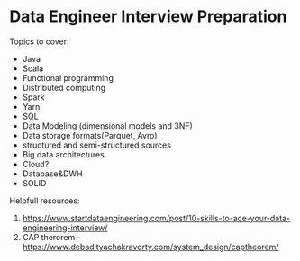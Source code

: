 # Data Engineer Interview Preparation

Topics to cover:
- Java
- Scala
- Functional programming
- Distributed computing
- Spark
- Yarn
- SQL
-  Data Modeling (dimensional models and 3NF)
- Data storage formats(Parquet, Avro)
- structured and semi-structured sources
- Big data architectures
- Cloud?
- Database&DWH
- SOLID

Helpfull resources:
1) https://www.startdataengineering.com/post/10-skills-to-ace-your-data-engineering-interview/
2) CAP therorem - https://www.debadityachakravorty.com/system_design/captheorem/
